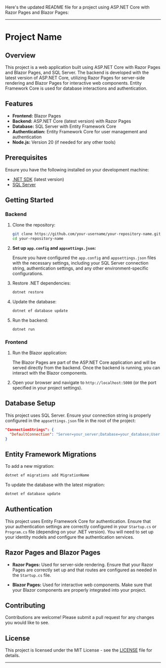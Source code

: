Here's the updated README file for a project using ASP.NET Core with Razor Pages and Blazor Pages:

---

# Project Name

## Overview

This project is a web application built using ASP.NET Core with Razor Pages and Blazor Pages, and SQL Server. The backend is developed with the latest version of ASP.NET Core, utilizing Razor Pages for server-side rendering and Blazor Pages for interactive web components. Entity Framework Core is used for database interactions and authentication.

## Features

- **Frontend:** Blazor Pages
- **Backend:** ASP.NET Core (latest version) with Razor Pages
- **Database:** SQL Server with Entity Framework Core
- **Authentication:** Entity Framework Core for user management and authentication
- **Node.js:** Version 20 (if needed for any other tools)

## Prerequisites

Ensure you have the following installed on your development machine:

- [.NET SDK](https://dotnet.microsoft.com/download) (latest version)
- [SQL Server](https://www.microsoft.com/en-us/sql-server/)

## Getting Started

### Backend

1. Clone the repository:
   ```bash
   git clone https://github.com/your-username/your-repository-name.git
   cd your-repository-name
   ```

2. **Set up `app.config` and `appsettings.json`:**

   Ensure you have configured the `app.config` and `appsettings.json` files with the necessary settings, including your SQL Server connection string, authentication settings, and any other environment-specific configurations.

3. Restore .NET dependencies:
   ```bash
   dotnet restore
   ```

4. Update the database:
   ```bash
   dotnet ef database update
   ```

5. Run the backend:
   ```bash
   dotnet run
   ```

### Frontend

1. Run the Blazor application:

   The Blazor Pages are part of the ASP.NET Core application and will be served directly from the backend. Once the backend is running, you can interact with the Blazor components.

2. Open your browser and navigate to `http://localhost:5000` (or the port specified in your project settings).

## Database Setup

This project uses SQL Server. Ensure your connection string is properly configured in the `appsettings.json` file in the root of the project:

```json
"ConnectionStrings": {
  "DefaultConnection": "Server=your_server;Database=your_database;User Id=your_username;Password=your_password;"
}
```

## Entity Framework Migrations

To add a new migration:

```bash
dotnet ef migrations add MigrationName
```

To update the database with the latest migration:

```bash
dotnet ef database update
```

## Authentication

This project uses Entity Framework Core for authentication. Ensure that your authentication settings are correctly configured in your `Startup.cs` or `Program.cs` file (depending on your .NET version). You will need to set up your identity models and configure the authentication services.

## Razor Pages and Blazor Pages

- **Razor Pages:** Used for server-side rendering. Ensure that your Razor Pages are correctly set up and that routes are configured as needed in the `Startup.cs` file.
  
- **Blazor Pages:** Used for interactive web components. Make sure that your Blazor components are properly integrated into your project.

## Contributing

Contributions are welcome! Please submit a pull request for any changes you would like to see.

## License

This project is licensed under the MIT License - see the [LICENSE](LICENSE) file for details.

---
